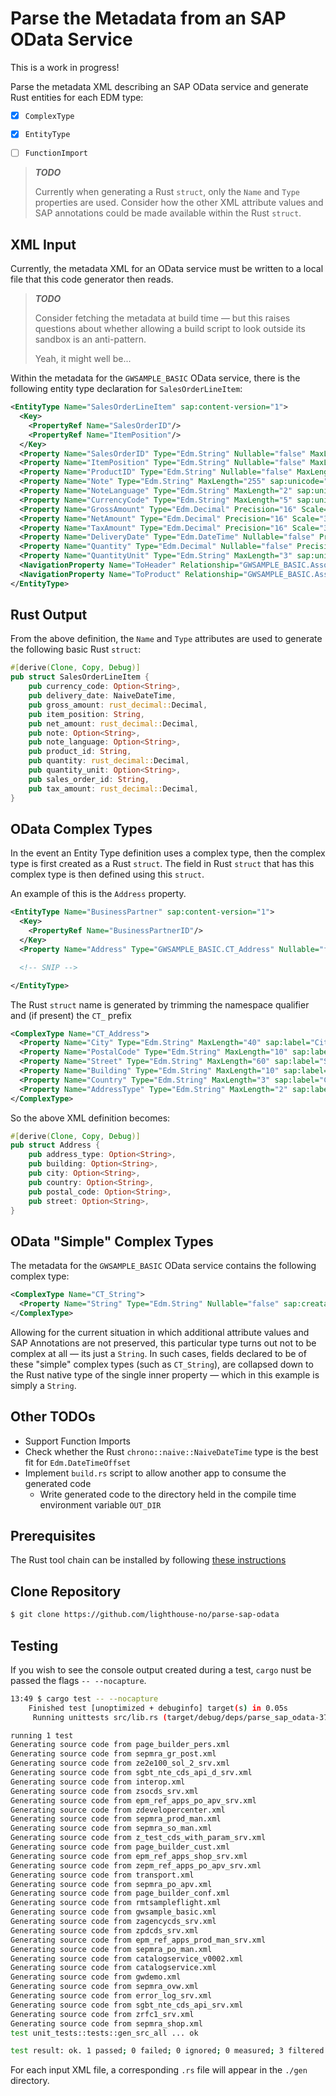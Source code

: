# Parse the Metadata from an SAP OData Service

This is a work in progress!

Parse the metadata XML describing an SAP OData service and generate Rust entities for each EDM type:

* [x] `ComplexType`
* [x] `EntityType`
* [ ] `FunctionImport`


> ***TODO***
>
> Currently when generating a Rust `struct`, only the `Name` and `Type` properties are used.
> Consider how the other XML attribute values and SAP annotations could be made available within the Rust `struct`.

## XML Input

Currently, the metadata XML for an OData service must be written to a local file that this code generator then reads.

> ***TODO***
>
> Consider fetching the metadata at build time &mdash; but this raises questions about whether allowing a build script to look outside its sandbox is an anti-pattern.
>
> Yeah, it might well be...

Within the metadata for the `GWSAMPLE_BASIC` OData service, there is the following entity type declaration for `SalesOrderLineItem`:

```xml
<EntityType Name="SalesOrderLineItem" sap:content-version="1">
  <Key>
    <PropertyRef Name="SalesOrderID"/>
    <PropertyRef Name="ItemPosition"/>
  </Key>
  <Property Name="SalesOrderID" Type="Edm.String" Nullable="false" MaxLength="10" sap:unicode="false" sap:label="Sa. Ord. ID" sap:updatable="false"/>
  <Property Name="ItemPosition" Type="Edm.String" Nullable="false" MaxLength="10" sap:unicode="false" sap:label="PO Item Pos" sap:creatable="false" sap:updatable="false"/>
  <Property Name="ProductID" Type="Edm.String" Nullable="false" MaxLength="10" sap:unicode="false" sap:label="Product ID"/>
  <Property Name="Note" Type="Edm.String" MaxLength="255" sap:unicode="false" sap:label="Description" sap:sortable="false" sap:filterable="false"/>
  <Property Name="NoteLanguage" Type="Edm.String" MaxLength="2" sap:unicode="false" sap:label="Language" sap:creatable="false" sap:updatable="false" sap:sortable="false" sap:filterable="false"/>
  <Property Name="CurrencyCode" Type="Edm.String" MaxLength="5" sap:unicode="false" sap:label="Currency" sap:creatable="false" sap:updatable="false" sap:semantics="currency-code"/>
  <Property Name="GrossAmount" Type="Edm.Decimal" Precision="16" Scale="3" sap:unicode="false" sap:unit="CurrencyCode" sap:label="Gross Amt." sap:creatable="false" sap:updatable="false"/>
  <Property Name="NetAmount" Type="Edm.Decimal" Precision="16" Scale="3" sap:unicode="false" sap:unit="CurrencyCode" sap:label="Net Amt." sap:creatable="false" sap:updatable="false"/>
  <Property Name="TaxAmount" Type="Edm.Decimal" Precision="16" Scale="3" sap:unicode="false" sap:unit="CurrencyCode" sap:label="Tax Amt." sap:creatable="false" sap:updatable="false"/>
  <Property Name="DeliveryDate" Type="Edm.DateTime" Nullable="false" Precision="7" sap:unicode="false" sap:label="Time Stamp" sap:sortable="false" sap:filterable="false"/>
  <Property Name="Quantity" Type="Edm.Decimal" Nullable="false" Precision="13" Scale="3" sap:unicode="false" sap:unit="QuantityUnit" sap:label="Quantity" sap:sortable="false" sap:filterable="false"/>
  <Property Name="QuantityUnit" Type="Edm.String" MaxLength="3" sap:unicode="false" sap:label="Qty. Unit" sap:creatable="false" sap:updatable="false" sap:sortable="false" sap:filterable="false" sap:semantics="unit-of-measure"/>
  <NavigationProperty Name="ToHeader" Relationship="GWSAMPLE_BASIC.Assoc_SalesOrder_SalesOrderLineItems" FromRole="ToRole_Assoc_SalesOrder_SalesOrderLineItems" ToRole="FromRole_Assoc_SalesOrder_SalesOrderLineItems"/>
  <NavigationProperty Name="ToProduct" Relationship="GWSAMPLE_BASIC.Assoc_Product_SalesOrderLineItems" FromRole="ToRole_Assoc_Product_SalesOrderLineItems" ToRole="FromRole_Assoc_Product_SalesOrderLineItems"/>
</EntityType>
```

## Rust Output

From the above definition, the `Name` and `Type` attributes are used to generate the following basic Rust `struct`:

```rust
#[derive(Clone, Copy, Debug)]
pub struct SalesOrderLineItem {
    pub currency_code: Option<String>,
    pub delivery_date: NaiveDateTime,
    pub gross_amount: rust_decimal::Decimal,
    pub item_position: String,
    pub net_amount: rust_decimal::Decimal,
    pub note: Option<String>,
    pub note_language: Option<String>,
    pub product_id: String,
    pub quantity: rust_decimal::Decimal,
    pub quantity_unit: Option<String>,
    pub sales_order_id: String,
    pub tax_amount: rust_decimal::Decimal,
}
```

## OData Complex Types

In the event an Entity Type definition uses a complex type, then the complex type is first created as a Rust `struct`.
The field in Rust `struct` that has this complex type is then defined using this `struct`.

An example of this is the `Address` property.

```xml
<EntityType Name="BusinessPartner" sap:content-version="1">
  <Key>
    <PropertyRef Name="BusinessPartnerID"/>
  </Key>
  <Property Name="Address" Type="GWSAMPLE_BASIC.CT_Address" Nullable="false"/>

  <!-- SNIP -->

</EntityType>
```

The Rust `struct` name is generated by trimming the namespace qualifier and (if present) the `CT_` prefix

```xml
<ComplexType Name="CT_Address">
  <Property Name="City" Type="Edm.String" MaxLength="40" sap:label="City" sap:semantics="city"/>
  <Property Name="PostalCode" Type="Edm.String" MaxLength="10" sap:label="Postal Code" sap:semantics="zip"/>
  <Property Name="Street" Type="Edm.String" MaxLength="60" sap:label="Street" sap:semantics="street"/>
  <Property Name="Building" Type="Edm.String" MaxLength="10" sap:label="Building"/>
  <Property Name="Country" Type="Edm.String" MaxLength="3" sap:label="Country" sap:semantics="country"/>
  <Property Name="AddressType" Type="Edm.String" MaxLength="2" sap:label="Address Type"/>
</ComplexType>
```

So the above XML definition becomes:

```rust
#[derive(Clone, Copy, Debug)]
pub struct Address {
    pub address_type: Option<String>,
    pub building: Option<String>,
    pub city: Option<String>,
    pub country: Option<String>,
    pub postal_code: Option<String>,
    pub street: Option<String>,
}
```

## OData "Simple" Complex Types

The metadata for the `GWSAMPLE_BASIC` OData service contains the following complex type:

```xml
<ComplexType Name="CT_String">
  <Property Name="String" Type="Edm.String" Nullable="false" sap:creatable="false" sap:updatable="false" sap:sortable="false" sap:filterable="false"/>
</ComplexType>
```

Allowing for the current situation in which additional attribute values and SAP Annotations are not preserved, this particular type turns out not to be complex at all &mdash; its just a `String`.
In such cases, fields declared to be of these "simple" complex types (such as `CT_String`), are collapsed down to the Rust native type of the single inner property &mdash; which in this example is simply a `String`.

## Other TODOs

* Support Function Imports
* Check whether the Rust `chrono::naive::NaiveDateTime` type is the best fit for `Edm.DateTimeOffset`
* Implement `build.rs` script to allow another app to consume the generated code
  * Write generated code to the directory held in the compile time environment variable `OUT_DIR`

## Prerequisites

The Rust tool chain can be installed by following [these instructions](https://www.rust-lang.org/tools/install)

## Clone Repository

```bash
$ git clone https://github.com/lighthouse-no/parse-sap-odata
```

## Testing

If you wish to see the console output created during a test, `cargo` nust be passed the flags `-- --nocapture`.

```bash
13:49 $ cargo test -- --nocapture
    Finished test [unoptimized + debuginfo] target(s) in 0.05s
     Running unittests src/lib.rs (target/debug/deps/parse_sap_odata-37f19949c8ea98f2)

running 1 test
Generating source code from page_builder_pers.xml
Generating source code from sepmra_gr_post.xml
Generating source code from ze2e100_sol_2_srv.xml
Generating source code from sgbt_nte_cds_api_d_srv.xml
Generating source code from interop.xml
Generating source code from zsocds_srv.xml
Generating source code from epm_ref_apps_po_apv_srv.xml
Generating source code from zdevelopercenter.xml
Generating source code from sepmra_prod_man.xml
Generating source code from sepmra_so_man.xml
Generating source code from z_test_cds_with_param_srv.xml
Generating source code from page_builder_cust.xml
Generating source code from epm_ref_apps_shop_srv.xml
Generating source code from zepm_ref_apps_po_apv_srv.xml
Generating source code from transport.xml
Generating source code from sepmra_po_apv.xml
Generating source code from page_builder_conf.xml
Generating source code from rmtsampleflight.xml
Generating source code from gwsample_basic.xml
Generating source code from zagencycds_srv.xml
Generating source code from zpdcds_srv.xml
Generating source code from epm_ref_apps_prod_man_srv.xml
Generating source code from sepmra_po_man.xml
Generating source code from catalogservice_v0002.xml
Generating source code from catalogservice.xml
Generating source code from gwdemo.xml
Generating source code from sepmra_ovw.xml
Generating source code from error_log_srv.xml
Generating source code from sgbt_nte_cds_api_srv.xml
Generating source code from zrfc1_srv.xml
Generating source code from sepmra_shop.xml
test unit_tests::tests::gen_src_all ... ok

test result: ok. 1 passed; 0 failed; 0 ignored; 0 measured; 3 filtered out; finished in 2.26s
```

For each input XML file, a corresponding `.rs` file will appear in the `./gen` directory.

